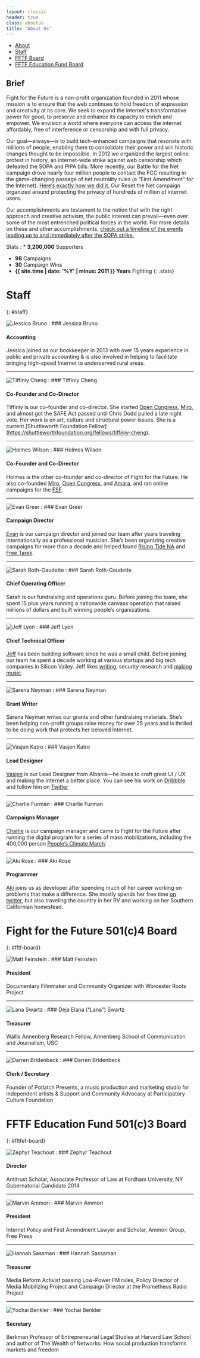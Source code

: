 ```yaml
---
layout: classic
header: true
class: aboutus
title: "About Us"
---
```


* [About](#)
* [Staff](#staff)
* [FFTF Board](#fftf-board)
* [FFTF Education Fund Board](#fftfef-board)

## Brief

Fight for the Future is a non-profit organization founded in 2011 whose mission is to ensure that the web continues to hold freedom of expression and creativity at its core. We seek to expand the internet's transformative power for good, to preserve and enhance its capacity to enrich and empower. We envision a world where everyone can access the internet affordably, free of interference or censorship and with full privacy.

Our goal—always—is to build tech-enhanced campaigns that resonate with millions of people, enabling them to consolidate their power and win historic changes thought to be impossible. In 2012 we organized the largest online protest in history, an internet-wide strike against web censorship which defeated the SOPA and PIPA bills. More recently, our Battle for the Net campaign drove nearly four million people to contact the FCC resulting in the game-changing passage of net neutrality rules (a “First Amendment” for the Internet). [Here’s exactly how we did it.][01] Our Reset the Net campaign organized around protecting the privacy of hundreds of million of internet users.

Our accomplishments are testament to the notion that with the right approach and creative activism, the public interest can prevail—even over some of the most entrenched political forces in the world. For more details on these and other accomplishments, [check out a timeline of the events leading up to and immediately after the SOPA strike.][02]

[01]: https://www.battleforthenet.com/how-we-won/
[02]: http://www.fightforthefuture.org/timeline/

Stats
: * **3,200,000** Supporters
  * **98** Campaigns
  * **30** Campaign Wins
  * **{{ site.time | date: '%Y' | minus: 2011 }} Years** Fighting
{: .stats}


# Staff
{: #staff}

![Jessica Bruno](/img/page/aboutus/teampic/jessica.png)
: ### Jessica Bruno

  #### Accounting

  Jessica joined as our bookkeeper in 2013 with over 15 years experience in public and private accounting & is also involved in helping to facilitate bringing high-speed Internet to underserved rural areas.

---

![Tiffiniy Cheng][tc0]
: ### Tiffiniy Cheng

  #### Co-Founder and Co-Director

  Tiffiniy is our co-founder and co-director. She started [Open Congress][tc1], [Miro][tc2], and almost got the SAFE Act passed until Chris Dodd pulled a late night vote. Her work is on art, culture and structural power issues. She is a current [Shuttleworth Foundation Fellow] (https://shuttleworthfoundation.org/fellows/tiffiniy-cheng).  

---

![Holmes Wilson][hw0]
: ### Holmes Wilson

  #### Co-Founder and Co-Director

  Holmes is the other co-founder and co-director of Fight for the Future. He also co-founded [Miro][tc2], [Open Congress][tc1], and [Amara][hw1], and ran online campaigns for the [FSF][hw2].

---

![Evan Greer][eg0]
: ### Evan Greer

  #### Campaign Director

  [Evan][eg1] is our campaign director and joined our team after years traveling internationally as a professional musician. She’s been organizing creative campaigns for more than a decade and helped found [Rising Tide NA][eg2] and [Free Tarek][eg3].

---

![Sarah Roth-Gaudette](/img/page/aboutus/teampic/sarah.png)
: ### Sarah Roth-Gaudette

  #### Chief Operating Officer

  Sarah is our fundraising and operations guru. Before joining the team, she spent 15 plus years running a nationwide canvass operation that raised millions of dollars and built winning people’s organizations.

---

![Jeff Lyon][jl0]
: ### Jeff Lyon

  #### Chief Technical Officer

  [Jeff][jl1] has been building software since he was a small child. Before joining our team he spent a decade working at various startups and big tech companies in Silicon Valley. Jeff likes [writing][jl2], security research and [making music][jl3].

---

![Sarena Neyman](/img/page/aboutus/teampic/serena.png)
: ### Sarena Neyman

  #### Grant Writer

  Sarena Neyman writes our grants and other fundraising materials. She’s been helping non-profit groups raise money for over 25 years and is thrilled to be doing work that protects her beloved Internet.

---

![Vasjen Katro][vk0]
: ### Vasjen Katro

  #### Lead Designer

  [Vasjen][vk1] is our Lead Designer from Albania—he loves to craft great UI / UX and making the Internet a better place. You can see his work on [Dribbble][vk2] and follow him on [Twitter][vk3]

---

![Charlie Furman][cf0]
: ### Charlie Furman

  #### Campaigns Manager

  [Charlie][cf1] is our campaign manager and came to Fight for the Future after running the digital program for a series of mass mobilizations, including the 400,000 person [People’s Climate March][cf2].

---

![Aki Rose][ab0]
: ### Aki Rose

  #### Programmer

  [Aki][ab1] joins us as developer after spending much of her career working on problems that make a difference. She mostly spends her free time [on twitter][ab2], but also traveling the country in her RV and working on her Southern Californian homestead.


[tc0]: /img/page/aboutus/teampic/tiff.png
[tc1]: http://www.opencongress.org/
[tc2]: http://getmiro.com/
[hw0]: /img/page/aboutus/teampic/holmes.png
[hw1]: http://universalsubtitles.org/
[hw2]: http://fsf.org/
[eg0]: /img/page/aboutus/teampic/evan.png
[eg1]: http://twitter.com/evan_greer
[eg2]: http://www.risingtidenorthamerica.org/
[eg3]: http://www.freetarek.com/
[jl0]: /img/page/aboutus/teampic/jeff.png
[jl1]: http://rubbingalcoholic.com/
[jl2]: http://blog.rubbingalcoholic.com/
[jl3]: https://soundcloud.com/rubbingalcoholic/
[vk0]: /img/page/aboutus/teampic/vasjen.png
[vk1]: http://vasjenkatro.com/
[vk2]: http://dribbble.com/Katro/
[vk3]: https://twitter.com/VasjenKatro/
[cf0]: /img/page/aboutus/teampic/charlie.png
[cf1]: https://twitter.com/DigitalCharlie_
[cf2]: http://peoplesclimate.org/wrap-up/
[ab0]: /img/page/aboutus/teampic/aki.png
[ab1]: https://akibraun.com/
[ab2]: https://twitter.com/gesa/


# Fight for the Future 501(c)4 Board
{: #fftf-board}

![Matt Feinstein](/img/page/aboutus/teampic/matt.png)
: ### Matt Feinstein

  #### President

  Documentary Filmmaker and Community Organizer with Worcester Roots Project

---

![Lana Swartz](/img/page/aboutus/teampic/lana.png)
: ### Deja Elana (“Lana”) Swartz

  #### Treasurer

  Wallis Annenberg Research Fellow, Annenberg School of Communication and Journalism, USC

---

![Darren Bridenbeck](/img/page/aboutus/teampic/darren.png)
: ### Darren Bridenbeck

  #### Clerk / Secretary

  Founder of Potlatch Presents, a music production and marketing studio for independent artists & Support and Community Advocacy at Participatory Culture Foundation

# FFTF Education Fund 501(c)3 Board
{: #fftfef-board}

![Zephyr Teachout](/img/page/aboutus/teampic/zephyr.png)
: ### Zephyr Teachout

  #### Director

  Antitrust Scholar, Associate Professor of Law at Fordham University, NY Gubernatorial Candidate 2014

---

![Marvin Ammori](/img/page/aboutus/teampic/marvin.png)
: ### Marvin Ammori

  #### President

  Internet Policy and First Amendment Lawyer and Scholar, Ammori Group, Free Press

---

![Hannah Sassman](/img/page/aboutus/teampic/hannah.png)
: ### Hannah Sassaman

  #### Treasurer

  Media Reform Activist passing Low-Power FM rules, Policy Director of Media Mobilizing Project and Campaign Director at the Prometheus Radio Project

---

![Yochai Benkler](/img/page/aboutus/teampic/benkler.png)
: ### Yochai Benkler

  #### Secretary

  Berkman Professor of Entrepreneurial Legal Studies at Harvard Law School and author of The Wealth of Networks: How social production transforms markets and freedom
